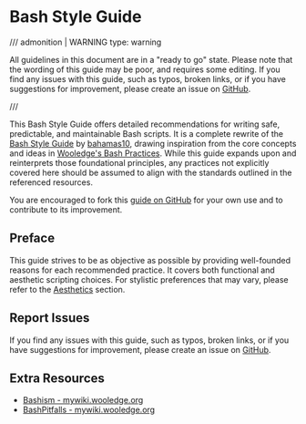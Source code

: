 # Bash Style Guide

/// admonition | WARNING
    type: warning

All guidelines in this document are in a "ready to go" state. Please note that the wording of this guide may be poor, and requires some editing. If you find any issues with this guide, such as typos, broken links, or if you have suggestions for improvement, please create an issue on [GitHub](https://github.com/StrangeRanger/bash-style-guide/issues).

///

This Bash Style Guide offers detailed recommendations for writing safe, predictable, and maintainable Bash scripts. It is a complete rewrite of the [Bash Style Guide](https://github.com/bahamas10/bash-style-guide) by [bahamas10](https://github.com/bahamas10), drawing inspiration from the core concepts and ideas in [Wooledge's Bash Practices](http://mywiki.wooledge.org/BashGuide/Practices). While this guide expands upon and reinterprets those foundational principles, any practices not explicitly covered here should be assumed to align with the standards outlined in the referenced resources.

You are encouraged to fork this [guide on GitHub](https://github.com/StrangeRanger/bash-style-guide) for your own use and to contribute to its improvement.

## Preface

This guide strives to be as objective as possible by providing well-founded reasons for each recommended practice. It covers both functional and aesthetic scripting choices. For stylistic preferences that may vary, please refer to the [Aesthetics](guidelines/aesthetics.md) section.

## Report Issues

If you find any issues with this guide, such as typos, broken links, or if you have suggestions for improvement, please create an issue on [GitHub](https://github.com/StrangeRanger/bash-style-guide/issues).

## Extra Resources

- [Bashism - mywiki.wooledge.org](https://mywiki.wooledge.org/Bashism)
- [BashPitfalls - mywiki.wooledge.org](https://mywiki.wooledge.org/BashPitfalls)
